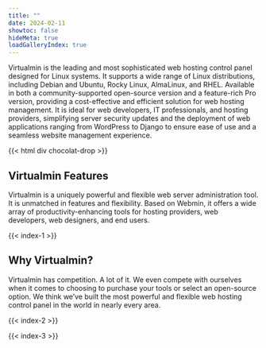 ```yaml
---
title: ""
date: 2024-02-11
showtoc: false
hideMeta: true
loadGalleryIndex: true
---
```


Virtualmin is the leading and most sophisticated web hosting control panel designed for Linux systems. It supports a wide range of Linux distributions, including Debian and Ubuntu, Rocky Linux, AlmaLinux, and RHEL. Available in both a community-supported open-source version and a feature-rich Pro version, providing a cost-effective and efficient solution for web hosting management. It is ideal for web developers, IT professionals, and hosting providers, simplifying server security updates and the deployment of web applications ranging from WordPress to Django to ensure ease of use and a seamless website management experience.

{{< html div chocolat-drop >}}

## Virtualmin Features
Virtualmin is a uniquely powerful and flexible web server administration tool. It is unmatched in features and flexibility. Based on Webmin, it offers a wide array of productivity-enhancing tools for hosting providers, web developers, web designers, and end users.

{{< index-1 >}}

## Why Virtualmin?

Virtualmin has competition. A lot of it. We even compete with ourselves when it comes to choosing to purchase your tools or select an open-source option. We think we’ve built the most powerful and flexible web hosting control panel in the world in nearly every area.

{{< index-2 >}}

{{< index-3 >}}
